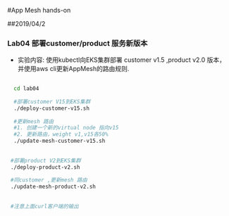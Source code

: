 #App Mesh hands-on

##2019/04/2
 
### Lab04 部署customer/product 服务新版本

   * 实验内容: 使用kubectl向EKS集群部署 customer v1.5 ,product v2.0 版本，并使用aws cli更新AppMesh的路由规则.
    
   ```bash
     
     cd lab04
    
     #部署customer V15到EKS集群
     ./deploy-customer-v15.sh
     
     #更新mesh 路由
     #1. 创建一个新的virtual node 指向v15
     #2. 更新路由，weight v1,v15各50%
     ./update-mesh-customer-v15.sh
     
    
    #部署product V2到EKS集群
    ./deploy-product-v2.sh
     
    #同customer ,更新mesh 路由
    ./update-mesh-product-v2.sh
    
    
    #注意上面curl客户端的输出
     
   ```  

